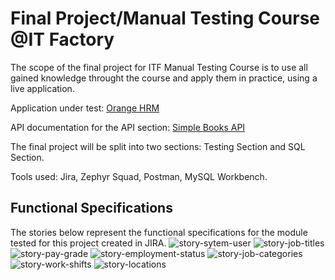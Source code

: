 # Final Project/Manual Testing Course @IT Factory

The scope of the final project for ITF Manual Testing Course is to use all gained knowledge throught the course and apply them in practice, using a live application.

Application under test: [Orange HRM](https://opensource-demo.orangehrmlive.com/web/index.php/auth/login)

API documentation for the API section: [Simple Books API](https://github.com/vdespa/introduction-to-postman-course/blob/main/simple-books-api.md)

The final project will be split into two sections: Testing Section and SQL Section.

Tools used: Jira, Zephyr Squad, Postman, MySQL Workbench.

## Functional Specifications
The stories below represent the functional specifications for the module tested for this project created in JIRA.
![story-sytem-user](https://github.com/Flavia-Karina-Anca/Final-Project-Manual-Testing-ITF/assets/126013931/2b38b29c-edf2-47da-97af-25de4746435b "User Management")
![story-job-titles](https://github.com/Flavia-Karina-Anca/Final-Project-Manual-Testing-ITF/assets/126013931/e6de112b-ac18-4d4f-83ea-5744cad65a50 "Job Titles")
![story-pay-grade](https://github.com/Flavia-Karina-Anca/Final-Project-Manual-Testing-ITF/assets/126013931/cc6e5ace-319f-4845-b316-fe3331505420 "Pay Grade")
![story-employment-status](https://github.com/Flavia-Karina-Anca/Final-Project-Manual-Testing-ITF/assets/126013931/e0fd3007-0b2a-40a5-9a93-370f3c0fc7d6 "Employment Status")
![story-job-categories](https://github.com/Flavia-Karina-Anca/Final-Project-Manual-Testing-ITF/assets/126013931/a8e23ce6-dda5-4da1-a003-20db2a8f49e9 "Job Categories")
![story-work-shifts](https://github.com/Flavia-Karina-Anca/Final-Project-Manual-Testing-ITF/assets/126013931/6c9fe238-fb2b-4c89-a28b-1ba07d70d1f5 "Work Shifts")
![story-locations](https://github.com/Flavia-Karina-Anca/Final-Project-Manual-Testing-ITF/assets/126013931/8992029d-5582-4e5b-8cb8-6b208a391431 "Locations")
